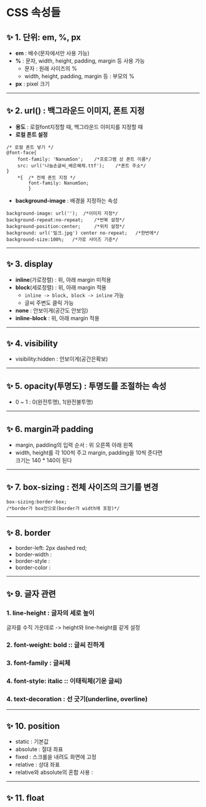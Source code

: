 # CSS 속성들

## ✨ 1. 단위: em, %, px
- **em** : 배수(문자에서만 사용 가능)
- **%** : 문자, width, height, padding, margin 등 사용 가능
    - 문자 : 원래 사이즈의 %
    - width, height, padding, margin 등 : 부모의 %
- **px** : pixel 크기
---
## ✨ 2. url() : 백그라운드 이미지, 폰트 지정
- **용도** : 로컬font지정할 때, 백그라운드 이미지를 지정할 때  
- **로컬 폰트 설정** 
```
/* 로컬 폰트 넣기 */
@font-face{ 
    font-family: 'NanumSon';    /*프로그램 상 폰트 이름*/
    src: url('나눔손글씨_배은혜체.ttf');    /*폰트 주소*/
}
    *{  /* 전체 폰트 지정 */
        font-family: NanumSon;
        }        
```
- **background-image** : 배경을 지정하는 속성
```
background-image: url('');  /*이미지 지정*/
background-repeat:no-repeat;    /*반복 설정*/
background-position:center;     /*위치 설정*/
background: url('밀크.jpg') center no-repeat;   /*한번에*/
background-size:100%;   /*가로 사이즈 기준*/
```
---
## ✨ 3. display
- **inline**(가로정렬) : 위, 아래 margin 미적용 
- **block**(세로정렬) : 위, 아래 margin 적용 
    - ```inline -> block, block -> inline``` 가능
    - 글씨 주변도 클릭 가능
- **none** : 안보이게(공간도 안보임)
- **inline-block** : 위, 아래 margin 적용
---
## ✨ 4. visibility
- visibility:hidden : 안보이게(공간은확보)
---
## ✨ 5. opacity(투명도) : 투명도를 조절하는 속성
- 0 ~ 1 : 0(완전투명), 1(완전불투명)
---
## ✨ 6. margin과 padding
- margin, padding의 입력 순서 : 위 오른쪽 아래 왼쪽
- width, height를 각 100씩 주고 margin, padding을 10씩 준다면   
크기는 140 * 140이 된다
---
## ✨ 7. box-sizing : 전체 사이즈의 크기를 변경
```
box-sizing:border-box;
/*border가 box안으로(border가 width에 포함)*/
```
---
## ✨ 8. border
- border-left: 2px dashed red;
- border-width : 
- border-style : 
- border-color : 
---
## ✨ 9. 글자 관련
### 1. line-height : 글자의 세로 높이  
글자를 수직 가운데로 -> height와 line-height를 같게 설정 
### 2. font-weight: bold  :: 글씨 진하게
### 3. font-family : 글씨체
### 4. font-style: italic :: 이태릭체(기운 글씨) 
### 4. text-decoration : 선 긋기(underline, overline)
---
## ✨ 10. position
- static :  기본값
- absolute : 절대 좌표
- fixed : 스크롤을 내려도 화면에 고정
- relative : 상대 좌표
- relative와 absolute의 혼합 사용 :
---
## ✨ 11. float